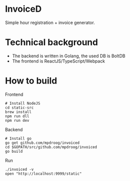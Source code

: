 InvoiceD
===========
Simple hour registration + invoice generator.

Technical background
===========
- The backend is written in Golang, the used DB is BoltDB
- The frontend is ReactJS/TypeScript/Webpack

How to build
===========
Frontend
```
# Install NodeJS
cd static-src
brew install
npm run dll
npm run dev
```

Backend
```
# Install go
go get github.com/mpdroog/invoiced
cd $GOPATH/src/github.com/mpdroog/invoiced
go build
```

Run
```
./invoiced -v
open "http://localhost:9999/static"
```


